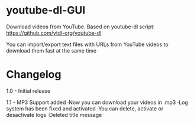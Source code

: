 # youtube-dl-GUI
Download videos from YouTube. Based on youtube-dl script: https://github.com/ytdl-org/youtube-dl

You can import/export text files with URLs from YouTube videos to download them fast at the same time

# Changelog
1.0 - Initial release

1.1 - MP3 Support added
  ·Now you can download your videos in .mp3
  ·Log system has been fixed and activated
  ·You can delete, activate or desactivate logs
  ·Deleted title message
